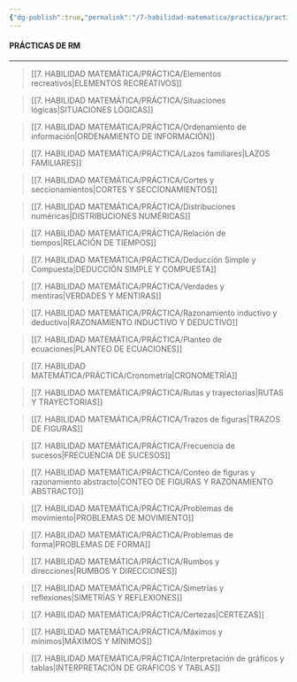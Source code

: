 ```yaml
---
{"dg-publish":true,"permalink":"/7-habilidad-matematica/practica/practica-de-rm/","tags":["RM","Práctica"]}
---
```


#### PRÁCTICAS DE RM
---

>[[7. HABILIDAD MATEMÁTICA/PRÁCTICA/Elementos recreativos\|ELEMENTOS RECREATIVOS]]

>[[7. HABILIDAD MATEMÁTICA/PRÁCTICA/Situaciones lógicas\|SITUACIONES LÓGICAS]]

>[[7. HABILIDAD MATEMÁTICA/PRÁCTICA/Ordenamiento de información\|ORDENAMIENTO DE INFORMACIÓN]]

>[[7. HABILIDAD MATEMÁTICA/PRÁCTICA/Lazos familiares\|LAZOS FAMILIARES]]

>[[7. HABILIDAD MATEMÁTICA/PRÁCTICA/Cortes y seccionamientos\|CORTES Y SECCIONAMIENTOS]]

>[[7. HABILIDAD MATEMÁTICA/PRÁCTICA/Distribuciones numéricas\|DISTRIBUCIONES NUMÉRICAS]]

>[[7. HABILIDAD MATEMÁTICA/PRÁCTICA/Relación de tiempos\|RELACIÓN DE TIEMPOS]]

>[[7. HABILIDAD MATEMÁTICA/PRÁCTICA/Deducción Simple y Compuesta\|DEDUCCIÓN SIMPLE Y COMPUESTA]]

>[[7. HABILIDAD MATEMÁTICA/PRÁCTICA/Verdades y mentiras\|VERDADES Y MENTIRAS]]

>[[7. HABILIDAD MATEMÁTICA/PRÁCTICA/Razonamiento inductivo y deductivo\|RAZONAMIENTO INDUCTIVO Y DEDUCTIVO]] 

>[[7. HABILIDAD MATEMÁTICA/PRÁCTICA/Planteo de ecuaciones\|PLANTEO DE ECUACIONES]]

>[[7. HABILIDAD MATEMÁTICA/PRÁCTICA/Cronometría\|CRONOMETRÍA]]

>[[7. HABILIDAD MATEMÁTICA/PRÁCTICA/Rutas y trayectorias\|RUTAS Y TRAYECTORIAS]]

>[[7. HABILIDAD MATEMÁTICA/PRÁCTICA/Trazos de figuras\|TRAZOS DE FIGURAS]]

>[[7. HABILIDAD MATEMÁTICA/PRÁCTICA/Frecuencia de sucesos\|FRECUENCIA DE SUCESOS]]

>[[7. HABILIDAD MATEMÁTICA/PRÁCTICA/Conteo de figuras y razonamiento abstracto\|CONTEO DE FIGURAS Y RAZONAMIENTO ABSTRACTO]]

>[[7. HABILIDAD MATEMÁTICA/PRÁCTICA/Problemas de movimiento\|PROBLEMAS DE MOVIMIENTO]]

>[[7. HABILIDAD MATEMÁTICA/PRÁCTICA/Problemas de forma\|PROBLEMAS DE FORMA]]

>[[7. HABILIDAD MATEMÁTICA/PRÁCTICA/Rumbos y direcciones\|RUMBOS Y DIRECCIONES]]

>[[7. HABILIDAD MATEMÁTICA/PRÁCTICA/Simetrías y reflexiones\|SIMETRÍAS Y REFLEXIONES]]

>[[7. HABILIDAD MATEMÁTICA/PRÁCTICA/Certezas\|CERTEZAS]]

>[[7. HABILIDAD MATEMÁTICA/PRÁCTICA/Máximos y mínimos\|MÁXIMOS Y MÍNIMOS]]

>[[7. HABILIDAD MATEMÁTICA/PRÁCTICA/Interpretación de gráficos y tablas\|INTERPRETACIÓN DE GRÁFICOS Y TABLAS]]






